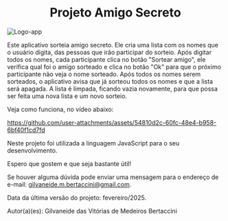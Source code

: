 <h1 align="center"> Projeto Amigo Secreto </h1>

![Logo-app](https://github.com/user-attachments/assets/6cc9ab3d-7b98-4afd-8a48-ccd2306159f0) 

Este aplicativo sorteia amigo secreto. Ele cria uma lista com os nomes que o usuário digita, das pessoas que irão participar do sorteio. Após digitar todos os nomes, cada participante clica no botão "Sortear amigo", ele verifica qual foi o amigo sorteado e clica no botão "Ok" para que o próximo participante não veja o nome sorteado. 
Após todos os nomes serem sorteados, o aplicativo avisa que já sorteou todos os nomes e que a lista será apagada. 
A lista é limpada, ficando vazia novamente, para que possa ser feita uma nova lista e um novo sorteio.

Veja como funciona, no vídeo abaixo:


https://github.com/user-attachments/assets/54810d2c-60fc-48e4-b958-6bf40f1cd7fd



Neste projeto foi utilizada a linguagem JavaScript para o seu desenvolvimento.

Espero que gostem e que seja bastante útil! 

Se houver alguma dúvida pode enviar uma mensagem para o endereço de e-mail: gilvaneide.m.bertaccini@gmail.com.

Data da última versão do projeto: fevereiro/2025.

Autor(a)(es): Gilvaneide das Vitórias de Medeiros Bertaccini
